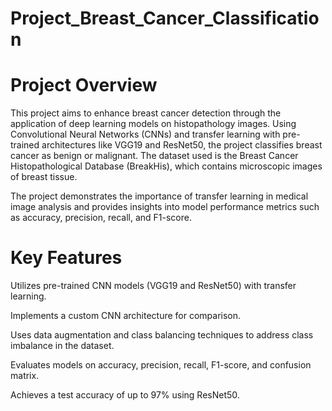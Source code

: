 # Project_Breast_Cancer_Classification

# Project Overview

This project aims to enhance breast cancer detection through the application of deep learning models on histopathology images. Using Convolutional Neural Networks (CNNs) and transfer learning with pre-trained architectures like VGG19 and ResNet50, the project classifies breast cancer as benign or malignant. The dataset used is the Breast Cancer Histopathological Database (BreakHis), which contains microscopic images of breast tissue.

The project demonstrates the importance of transfer learning in medical image analysis and provides insights into model performance metrics such as accuracy, precision, recall, and F1-score.

# Key Features

Utilizes pre-trained CNN models (VGG19 and ResNet50) with transfer learning.

Implements a custom CNN architecture for comparison.

Uses data augmentation and class balancing techniques to address class imbalance in the dataset.

Evaluates models on accuracy, precision, recall, F1-score, and confusion matrix.

Achieves a test accuracy of up to 97% using ResNet50.
